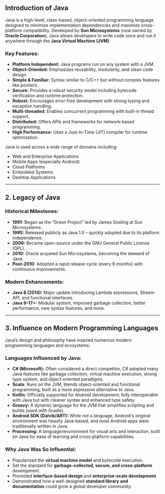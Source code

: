 ## **Introduction of Java**

Java is a high-level, class-based, object-oriented programming language 
designed to minimize implementation dependencies and maximize cross-platform compatibility. 
Developed by **Sun Microsystems** (now owned by **Oracle Corporation**), 
Java allows developers to write code once and run it anywhere through the **Java Virtual Machine (JVM)**.

### **Key Features:**

* **Platform Independent:** Java programs run on any system with a JVM.
* **Object-Oriented:** Emphasizes reusability, modularity, and clean code design.
* **Simple & Familiar:** Syntax similar to C/C++ but without complex features like pointers.
* **Secure:** Provides a robust security model including bytecode verification and runtime protection.
* **Robust:** Encourages error-free development with strong typing and exception handling.
* **Multi-threaded:** Enables concurrent programming with built-in thread support.
* **Distributed:** Offers APIs and frameworks for network-based programming.
* **High Performance:** Uses a Just-In-Time (JIT) compiler for runtime optimization.

Java is used across a wide range of domains including:

* Web and Enterprise Applications
* Mobile Apps (especially Android)
* Cloud Platforms
* Embedded Systems
* Desktop Applications

---

## **2. Legacy of Java**

### **Historical Milestones:**

* **1991:** Began as the “Green Project” led by James Gosling at Sun Microsystems.
* **1995:** Released publicly as Java 1.0 – quickly adopted due to its platform independence.
* **2006:** Became open-source under the GNU General Public License (GPL).
* **2010:** Oracle acquired Sun Microsystems, becoming the steward of Java.
* **Post-2010:** Adopted a rapid release cycle (every 6 months) with continuous improvements.

### **Modern Enhancements:**

* **Java 8 (2014):** Major update introducing Lambda expressions, Stream API, and functional interfaces.
* **Java 9–17+:** Modular system, improved garbage collection, better performance, new syntax features, and more.

---

## **3. Influence on Modern Programming Languages**

Java’s design and philosophy have inspired numerous modern programming languages and ecosystems:

### **Languages Influenced by Java:**

* **C# (Microsoft):** Often considered a direct competitor, C# adopted many Java features like garbage collection, virtual machine execution, strong type system, and object-oriented paradigms.
* **Scala:** Runs on the JVM, blends object-oriented and functional programming, built as a more expressive alternative to Java.
* **Kotlin:** Officially supported for Android development; fully interoperable with Java but with cleaner syntax and enhanced type safety.
* **Groovy:** A dynamic language for the JVM that simplifies scripting and builds (used with Gradle).
* **Android SDK (Dalvik/ART):** While not a language, Android's original environment was heavily Java-based, and most Android apps were traditionally written in Java.
* **Processing:** A language/environment for visual arts and interaction, built on Java for ease of learning and cross-platform capabilities.

### **Why Java Was So Influential:**

* Popularized the **virtual machine model** and bytecode execution.
* Set the standard for **garbage-collected, secure, and cross-platform** development.
* Promoted **interface-based design** and **enterprise-scale development**.
* Demonstrated how a well-designed **standard library and documentation** could grow a global developer community.



